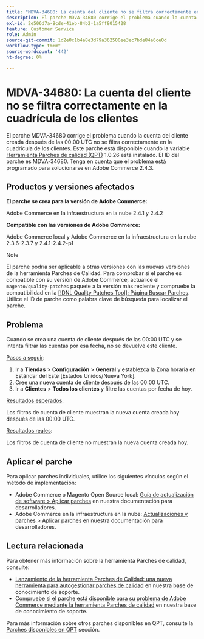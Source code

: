 ```yaml
---
title: "MDVA-34680: La cuenta del cliente no se filtra correctamente en la cuadrícula de los clientes"
description: El parche MDVA-34680 corrige el problema cuando la cuenta del cliente creada después de las 00:00 UTC no se filtra correctamente en la cuadrícula de los clientes. Este parche está disponible cuando está instalada la [Quality Patches Tool (QPT)](/help/announcements/adobe-commerce-announcements/magento-quality-patches-released-new-tool-to-self-serve-quality-patches.md) 1.0.26. El ID del parche es MDVA-34680. Tenga en cuenta que el problema está programado para solucionarse en Adobe Commerce 2.4.3.
exl-id: 2e506d7a-8cde-41eb-84b2-1a5ff8015428
feature: Customer Service
role: Admin
source-git-commit: 1d2e0c1b4a8e3d79a362500ee3ec7bde84a6ce0d
workflow-type: tm+mt
source-wordcount: '442'
ht-degree: 0%

---
```


# MDVA-34680: La cuenta del cliente no se filtra correctamente en la cuadrícula de los clientes

El parche MDVA-34680 corrige el problema cuando la cuenta del cliente creada después de las 00:00 UTC no se filtra correctamente en la cuadrícula de los clientes. Este parche está disponible cuando la variable [Herramienta Parches de calidad (QPT)](/help/announcements/adobe-commerce-announcements/magento-quality-patches-released-new-tool-to-self-serve-quality-patches.md) 1.0.26 está instalado. El ID del parche es MDVA-34680. Tenga en cuenta que el problema está programado para solucionarse en Adobe Commerce 2.4.3.

## Productos y versiones afectados

**El parche se crea para la versión de Adobe Commerce:**

Adobe Commerce en la infraestructura en la nube 2.4.1 y 2.4.2

**Compatible con las versiones de Adobe Commerce:**

Adobe Commerce local y Adobe Commerce en la infraestructura en la nube 2.3.6-2.3.7 y 2.4.1-2.4.2-p1

>[!NOTE]
>
>El parche podría ser aplicable a otras versiones con las nuevas versiones de la herramienta Parches de Calidad. Para comprobar si el parche es compatible con su versión de Adobe Commerce, actualice el `magento/quality-patches` paquete a la versión más reciente y compruebe la compatibilidad en la [[!DNL Quality Patches Tool]: Página Buscar Parches](https://devdocs.magento.com/quality-patches/tool.html#patch-grid). Utilice el ID de parche como palabra clave de búsqueda para localizar el parche.

## Problema

Cuando se crea una cuenta de cliente después de las 00:00 UTC y se intenta filtrar las cuentas por esa fecha, no se devuelve este cliente.

<u>Pasos a seguir</u>:

1. Ir a **Tiendas** > **Configuración** > **General** y establezca la Zona horaria en Estándar del Este [Estados Unidos/Nueva York].
1. Cree una nueva cuenta de cliente después de las 00:00 UTC.
1. Ir a **Clientes** > **Todos los clientes** y filtre las cuentas por fecha de hoy.

<u>Resultados esperados</u>:

Los filtros de cuenta de cliente muestran la nueva cuenta creada hoy después de las 00:00 UTC.

<u>Resultados reales</u>:

Los filtros de cuenta de cliente no muestran la nueva cuenta creada hoy.

## Aplicar el parche

Para aplicar parches individuales, utilice los siguientes vínculos según el método de implementación:

* Adobe Commerce o Magento Open Source local: [Guía de actualización de software > Aplicar parches](https://devdocs.magento.com/guides/v2.4/comp-mgr/patching/mqp.html) en nuestra documentación para desarrolladores.
* Adobe Commerce en la infraestructura en la nube: [Actualizaciones y parches > Aplicar parches](https://devdocs.magento.com/cloud/project/project-patch.html) en nuestra documentación para desarrolladores.

## Lectura relacionada

Para obtener más información sobre la herramienta Parches de calidad, consulte:

* [Lanzamiento de la herramienta Parches de Calidad: una nueva herramienta para autogestionar parches de calidad](/help/announcements/adobe-commerce-announcements/magento-quality-patches-released-new-tool-to-self-serve-quality-patches.md) en nuestra base de conocimiento de soporte.
* [Compruebe si el parche está disponible para su problema de Adobe Commerce mediante la herramienta Parches de calidad](/help/support-tools/patches-available-in-qpt-tool/check-patch-for-magento-issue-with-magento-quality-patches.md) en nuestra base de conocimiento de soporte.

Para más información sobre otros parches disponibles en QPT, consulte la [Parches disponibles en QPT](https://support.magento.com/hc/en-us/sections/360010506631-Patches-available-in-MQP-tool-) sección.
